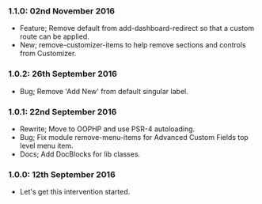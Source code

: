 ### 1.1.0: 02nd November 2016
* Feature; Remove default from add-dashboard-redirect so that a custom route can be applied.
* New; remove-customizer-items to help remove sections and controls from Customizer.

### 1.0.2: 26th September 2016
* Bug; Remove 'Add New' from default singular label.

### 1.0.1: 22nd September 2016
* Rewrite; Move to OOPHP and use PSR-4 autoloading.
* Bug; Fix module remove-menu-items for Advanced Custom Fields top level menu item.
* Docs; Add DocBlocks for lib classes.

### 1.0.0: 12th September 2016
* Let's get this intervention started.
